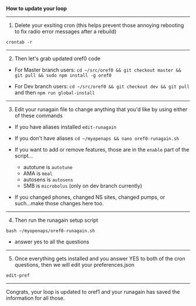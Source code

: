 **How to update your loop**

*******************
1. Delete your exsiting cron (this helps prevent those annoying rebooting to fix radio error messages after a rebuild)

`crontab -r`

********************
2.  Then let's grab updated oref0 code

* For Master branch users:  `cd ~/src/oref0 && git checkout master && git pull && sudo npm install -g oref0`

* For Dev branch users: `cd ~/src/oref0 && git checkout dev && git pull` and then `npm run global-install`

********************
3.  Edit your runagain file to change anything that you'd like by using either of these commands

* If you have aliases installed `edit-runagain`
* If you don't have aliases `cd ~/myopenaps && nano oref0-runagain.sh`

* If you want to add or remove features, those are in the `enable` part of the script...

  * autotune is `autotune`
  * AMA is `meal`
  * autosens is `autosens`
  * SMB is `microbolus` (only on dev branch currently)

* If you changed phones, changed NS sites, changed pumps, or such...make those changes here too.

********************
4. Then run the runagain setup script

`bash ~/myopenaps/oref0-runagain.sh`

* answer yes to all the questions
********************
5. Once everything gets installed and you answer YES to both of the cron questions, then we will edit your preferences.json

`edit-pref`

********************
Congrats, your loop is updated to oref1 and your runagain has saved the information for all those.
